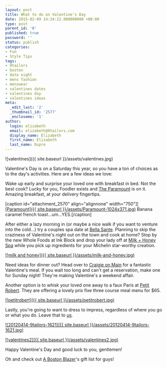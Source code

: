 ```yaml
---
layout: post
title: What to do on Valentine's Day
date: 2015-02-09 14:24:22.000000000 +00:00
type: post
parent_id: '0'
published: true
password: ''
status: publish
categories:
- Fun
- Style Tips
tags:
- 9tailors
- boston
- date night
- mens fashion
- menswear
- valentines dates
- valentines day
- valentines ideas
meta:
  _edit_last: '2'
  _thumbnail_id: '2577'
  _encloseme: '1'
author:
  login: elizabeth
  email: elizabeth@9tailors.com
  display_name: Elizabeth
  first_name: Elizabeth
  last_name: Dupre
---
```

![valentines]({{ site.baseurl }}/assets/valentines.jpg)

Valentine's Day is on a Saturday this year, so you have a ton of choices as to the day's activities. Here are a few ideas we love:

Wake up early and surprise your loved one with breakfast in bed. Not the best cook? Lucky for you, Foodler exists and [The Paramount](http://www.foodler.com/the-paramount/menu/14606/bb) is on it. Amazing breakfast, at your delivery fingertips.

\[caption id="attachment_2570" align="alignnone" width="750"\][![Paramount]({{ site.baseurl }}/assets/Paramount-1024x371.jpg)](http://blog.9tailors.com/uploads/Paramount.jpg) Banana caramel french toast...um...YES.\[/caption\]

After either a lazy morning in (or maybe a nice walk if you want to venture into the cold...) try a couples spa date at [Bella Sante](http://bellasante.com/valentines-gift-cards/). Planning to skip the craziness of Valentine's night out on the town and cook at home? Stop by the new Whole Foods at Ink Block and drop your lady off at [Milk + Honey Spa](http://milkandhoneyspa.com/valentines-day-specials-boston/#specials) while you pick up ingredients for your Michelin star-worthy creation.

[![milk and honey]({{ site.baseurl }}/assets/milk-and-honey.jpg)](http://blog.9tailors.com/uploads/milk-and-honey.jpg)

Need ideas for dinner out? Head over to [Craigie on Main](http://www.craigieonmain.com/) for a fantastic Valentine's meal. If you wait too long and can't get a reservation, make one for Sunday night! They're making Valentine's a weekend affair.

Another option is to whisk your loved one away to a faux Paris at [Petit Robert](http://petitrobertbistro.com/happy-new-year-2015/). They are offering a lovely prix fixe three course meal menu for $65.

[![petitrobert]({{ site.baseurl }}/assets/petitrobert.jpg)](http://blog.9tailors.com/uploads/petitrobert.jpg)

Lastly, you're going to want to dress to impress, regardless of where you go or what you do. Leave that to [us](www.9tailors.com).

[![20120414-9tailors-1621]({{ site.baseurl }}/assets/20120414-9tailors-1621.jpg)](http://blog.9tailors.com/uploads/2015/01/20120414-9tailors-1621.jpg)

[![valentines2]({{ site.baseurl }}/assets/valentines2.jpg)](http://blog.9tailors.com/uploads/valentines2.jpg)

Happy Valentine's Day and good luck to you, gentlemen!

Oh and check out [A Boston Blazer](http://abostonblazer.com/blog/best-valentines-day-gifts-for-men)'s gift list for guys!